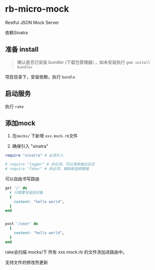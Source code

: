 # rb-micro-mock

Restful JSON Mock Server

依赖Sinatra

## 准备 install

> 确认是否已安装 bundler (下载包管理器)  ，如未安装执行  `gem install bundler`

项目目录下，安装依赖，执行 `bundle`

## 启动服务


执行 `rake`

## 添加mock

1. 在`mocks/` 下新增 `xxx.mock.rb`文件 

2. 确保引入 "sinatra" 

```ruby
require "sinatra" # 必须引入

# require "logger" # 非必须，可以用来输出日志  
# require "faker" # 非必须，辅助制造假数据
```

可以自由书写路由

```ruby
get '/' do
  # 只需要写返回对象
  {
    content: "hello world",
  }
end


post '/user' do
  {
    content: "hello world",
  }
end
```


rake会扫描 mocks/下 所有 xxx.mock.rb 的文件添加进路由中。

支持文件的修改热更新